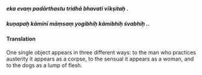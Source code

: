 ##### eka evaṃ padārthastu tridhā bhavati vīkṣitaḥ .
##### kuṇapaḥ kāminī māṃsaṃ yogibhiḥ kāmibhiḥ śvabhiḥ ..

#### Translation

One single object appears in three different ways: to the man who practices austerity it appears as a corpse, to the sensual it appears as a woman, and to the dogs as a lump of flesh.